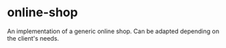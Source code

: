 # online-shop

An implementation of a generic online shop. Can be adapted depending on the client's needs.
